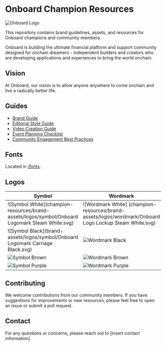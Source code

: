 # Onboard Champion Resources

![Onboard Logo](path/to/onboard-logo.png)

This repository contains brand guidelines, assets, and resources for Onboard champions and community members.

Onboard is building the ultimate financial platform and support community designed for onchain dreamers - independent builders and creators who are developing applications and experiences to bring the world onchain.

## Vision

At Onboard, our vision is to allow anyone anywhere to come onchain and live a radically better life.

## Guides

- [Brand Guide](brand-guidelines/brand-guide.md)
- [Editorial Style Guide](brand-guidelines/editorial-style-guide.md)
- [Video Creation Guide](content-creation-guidelines/video-creation-guide.md)
- [Event Planning Checklist](community-resources/event-planning-checklist.md)
- [Community Engagement Best Practices](community-resources/community-engagement-best-practices.md)

## Fonts

Located in [/fonts](fonts/).

## Logos

| Symbol | Wordmark |
|--------|----------|
| ![Symbol White](champion-resources/brand-assets/logos/symbol/Onboard Logomark Steam White.svg) | ![Wordmark White] (champion-resources/brand-assets/logos/wordmark/Onboard Logo Lockup Steam White.svg) |
| ![Symbol Black](brand-assets/logos/symbol/Onboard Logomark Carriage Black.svg) | ![Wordmark Black](logo/wordmark/Onboard_Wordmark_White.svg) |
| ![Symbol Brown](logo/symbol/Onboard_Symbol_Black.svg) | ![Wordmark Brown](logo/wordmark/Onboard_Wordmark_Black.svg) |
| ![Symbol Purple](logo/symbol/Onboard_Symbol_Black.svg) | ![Wordmark Purple](logo/wordmark/Onboard_Wordmark_Black.svg) |

## Contributing

We welcome contributions from our community members. If you have suggestions for improvements or new resources, please feel free to open an issue or submit a pull request.

## Contact

For any questions or concerns, please reach out to [insert contact information].